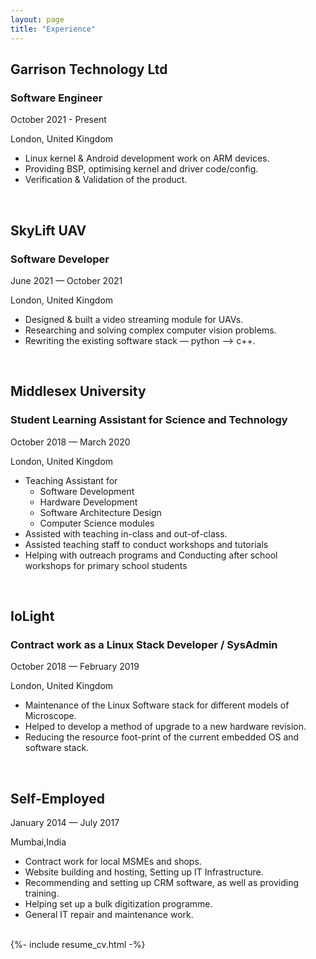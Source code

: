 ```yaml
---
layout: page
title: "Experience"
---
```


## Garrison Technology Ltd

### Software Engineer

October 2021 - Present

London, United Kingdom

- Linux kernel & Android development work on ARM devices.
- Providing BSP, optimising kernel and driver code/config.
- Verification & Validation of the product.

<br>

## SkyLift UAV

### Software Developer

June 2021 — October 2021

London, United Kingdom

- Designed & built a video streaming module for UAVs.
- Researching and solving complex computer vision problems.
- Rewriting the existing software stack — python —> c++.

<br>

## Middlesex University

### Student Learning Assistant for Science and Technology

October 2018 — March 2020

London, United Kingdom

- Teaching Assistant for
	- Software Development
	- Hardware Development
	- Software Architecture Design
	- Computer Science modules
- Assisted with teaching in-class and out-of-class.
- Assisted teaching staff to conduct workshops and tutorials
- Helping with outreach programs and Conducting after school workshops for primary school students

<br>

## IoLight
### Contract work as a Linux Stack Developer / SysAdmin

October 2018 — February 2019

London, United Kingdom

- Maintenance of the Linux Software stack for different models of Microscope.
- Helped to develop a method of upgrade to a new hardware revision.
- Reducing the resource foot-print of the current embedded OS and software stack.

<br>

## Self-Employed

January 2014 — July 2017

Mumbai,India

- Contract work for local MSMEs and shops.
- Website building and hosting, Setting up IT Infrastructure.
- Recommending and setting up CRM software, as well as providing training.
- Helping set up a bulk digitization programme.
- General IT repair and  maintenance work.

<br>

<div markdown="0">
	{%- include resume_cv.html -%}
<div>